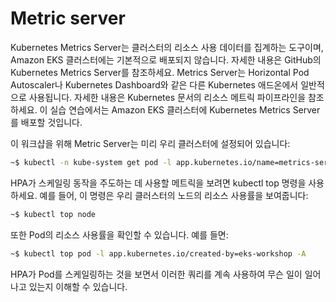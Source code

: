 # Metric server

Kubernetes Metrics Server는 클러스터의 리소스 사용 데이터를 집계하는 도구이며, Amazon EKS 클러스터에는 기본적으로 배포되지 않습니다. 자세한 내용은 GitHub의 Kubernetes Metrics Server를 참조하세요. Metrics Server는 Horizontal Pod Autoscaler나 Kubernetes Dashboard와 같은 다른 Kubernetes 애드온에서 일반적으로 사용됩니다. 자세한 내용은 Kubernetes 문서의 리소스 메트릭 파이프라인을 참조하세요. 이 실습 연습에서는 Amazon EKS 클러스터에 Kubernetes Metrics Server를 배포할 것입니다.

이 워크샵을 위해 Metric Server는 미리 우리 클러스터에 설정되어 있습니다:

```bash
~$ kubectl -n kube-system get pod -l app.kubernetes.io/name=metrics-server
```

&#x20;HPA가 스케일링 동작을 주도하는 데 사용할 메트릭을 보려면 kubectl top 명령을 사용하세요. 예를 들어, 이 명령은 우리 클러스터의 노드의 리소스 사용률을 보여줍니다:

```bash
~$ kubectl top node
```

&#x20;또한 Pod의 리소스 사용률을 확인할 수 있습니다. 예를 들면:

```bash
~$ kubectl top pod -l app.kubernetes.io/created-by=eks-workshop -A
```

&#x20;HPA가 Pod를 스케일링하는 것을 보면서 이러한 쿼리를 계속 사용하여 무슨 일이 일어나고 있는지 이해할 수 있습니다.

